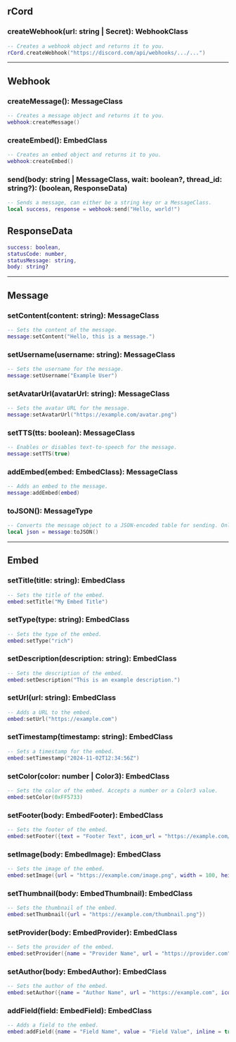 ## rCord
### createWebhook(url: string | Secret): WebhookClass
```lua
-- Creates a webhook object and returns it to you. 
rCord.createWebhook("https://discord.com/api/webhooks/.../...") 
```

---

## Webhook
### createMessage(): MessageClass
```lua
-- Creates a message object and returns it to you.
webhook:createMessage() 
```

### createEmbed(): EmbedClass
```lua
-- Creates an embed object and returns it to you.
webhook:createEmbed() 
```

### send(body: string | MessageClass, wait: boolean?, thread_id: string?): (boolean, ResponseData)
```lua
-- Sends a message, can either be a string key or a MessageClass.
local success, response = webhook:send("Hello, world!")
```

## ResponseData
```lua
success: boolean,
statusCode: number,
statusMessage: string,
body: string?
```

---

## Message
### setContent(content: string): MessageClass
```lua
-- Sets the content of the message.
message:setContent("Hello, this is a message.")
```

### setUsername(username: string): MessageClass
```lua
-- Sets the username for the message.
message:setUsername("Example User")
```

### setAvatarUrl(avatarUrl: string): MessageClass
```lua
-- Sets the avatar URL for the message.
message:setAvatarUrl("https://example.com/avatar.png")
```

### setTTS(tts: boolean): MessageClass
```lua
-- Enables or disables text-to-speech for the message.
message:setTTS(true)
```

### addEmbed(embed: EmbedClass): MessageClass
```lua
-- Adds an embed to the message.
message:addEmbed(embed)
```

### toJSON(): MessageType
```lua
-- Converts the message object to a JSON-encoded table for sending. Only for behind-the-scenes use
local json = message:toJSON()
```

---

## Embed
### setTitle(title: string): EmbedClass
```lua
-- Sets the title of the embed.
embed:setTitle("My Embed Title")
```

### setType(type: string): EmbedClass
```lua
-- Sets the type of the embed.
embed:setType("rich")
```

### setDescription(description: string): EmbedClass
```lua
-- Sets the description of the embed.
embed:setDescription("This is an example description.")
```

### setUrl(url: string): EmbedClass
```lua
-- Adds a URL to the embed.
embed:setUrl("https://example.com")
```

### setTimestamp(timestamp: string): EmbedClass
```lua
-- Sets a timestamp for the embed.
embed:setTimestamp("2024-11-02T12:34:56Z")
```

### setColor(color: number | Color3): EmbedClass
```lua
-- Sets the color of the embed. Accepts a number or a Color3 value.
embed:setColor(0xFF5733)
```

### setFooter(body: EmbedFooter): EmbedClass
```lua
-- Sets the footer of the embed.
embed:setFooter({text = "Footer Text", icon_url = "https://example.com/icon.png"})
```

### setImage(body: EmbedImage): EmbedClass
```lua
-- Sets the image of the embed.
embed:setImage({url = "https://example.com/image.png", width = 100, height = 100})
```

### setThumbnail(body: EmbedThumbnail): EmbedClass
```lua
-- Sets the thumbnail of the embed.
embed:setThumbnail({url = "https://example.com/thumbnail.png"})
```

### setProvider(body: EmbedProvider): EmbedClass
```lua
-- Sets the provider of the embed.
embed:setProvider({name = "Provider Name", url = "https://provider.com"})
```

### setAuthor(body: EmbedAuthor): EmbedClass
```lua
-- Sets the author of the embed.
embed:setAuthor({name = "Author Name", url = "https://example.com", icon_url = "https://example.com/icon.png"})
```

### addField(field: EmbedField): EmbedClass
```lua
-- Adds a field to the embed.
embed:addField({name = "Field Name", value = "Field Value", inline = true})
```
